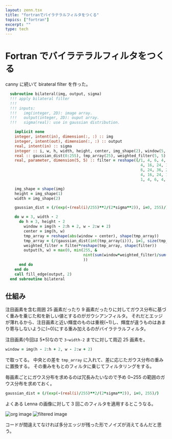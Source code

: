 ```yaml
---
layout: zenn.tsx
title: "fortranでバイラテラルフィルタをつくる"
topics: ["fortran"]
excerpt: ""
type: tech
---
```


# Fortran でバイラテラルフィルタをつくる

canny に続いて birateral filter を作った。

```fortran
  subroutine bilateral(img, output, sigma)
  !!! apply bilateral filter
  !!!
  !!! inputs:
  !!!   img(integer, 2D): image array.
  !!!   output(integer, 2D): ouput array.
  !!!   sigma(real): use in gaussian distribution.

    implicit none
    integer, intent(in), dimension(:, :) :: img
    integer, intent(out), dimension(:, :) :: output
    real, intent(in) :: sigma
    integer :: i, w, h, width, height, center, img_shape(2), window(5, 5)
    real :: gaussian_dist(0:255), tmp_array(25), weighted_filter(5, 5)
    real, parameter, dimension(5, 5) :: filter = reshape((/1, 4, 6, 4, 1, &
                                                           4, 16, 24, 16, 4, &
                                                           6, 24, 36, 24, 6, &
                                                           4, 16, 24, 16, 4, &
                                                           1, 4, 6, 4, 1/), shape(filter))

    img_shape = shape(img)
    height = img_shape(1)
    width = img_shape(2)

    gaussian_dist = (/(exp(-(real(i)/255)**2/(2*sigma**2)), i=0, 255)/)

    do w = 3, width - 2
      do h = 3, height - 2
        window = img(h - 2:h + 2, w - 2:w + 2)
        center = img(h, w)
        tmp_array = reshape(abs(window - center), shape(tmp_array))
        tmp_array = (/(gaussian_dist(int(tmp_array(i))), i=1, size(tmp_array))/)
        weighted_filter = filter*reshape(tmp_array, shape(filter))
        output(h, w) = max(0, min(255, &
                                  nint(sum(window*weighted_filter)/sum(weighted_filter)) &
                                  ))
      end do
    end do
    call fill_edge(output, 2)
  end subroutine bilateral
```

## 仕組み

注目画素を含む周囲 25 画素だったり 9 画素だったりに対してガウス分布に基づく重みを乗じた和を新しい値とするのがガウシアンフィルタ。
それだとエッジが薄れるから、注目画素と近い輝度のものは重視(~1)し、輝度が違うものはあまり寄与しないように(~0)にする重み加えるのがバイラテラルフィルタ。

注目画素(今回は 5\*5)なので `3~width-2` までに対して周辺 25 画素を。

```fortran
window = img(h - 2:h + 2, w - 2:w + 2)
```

で取ってる。
中央との差を `tmp_array` に入れて、差に応じたガウス分布の重みに置換する。
その重みをもとのフィルタに乗じてフィルタリングをする。

毎画素ごとにガウス分布を求めるのは冗長みたいなので予め 0~255 の範囲のガウス分布を求めておく。

```fortran
gaussian_dist = (/(exp(-(real(i)/255)**2/(2*sigma**2)), i=0, 255)/)
```

よくある Lenna の画像に対して 3 回このフィルタを適用するとこうなる。

![org image](/gh-pages/images/Lenna.png)
![filtered image](/gh-pages/images/bilateralLenna.png)

コードが間違えてなければ多分エッジが残った形でノイズが消えてるんだと思う。
